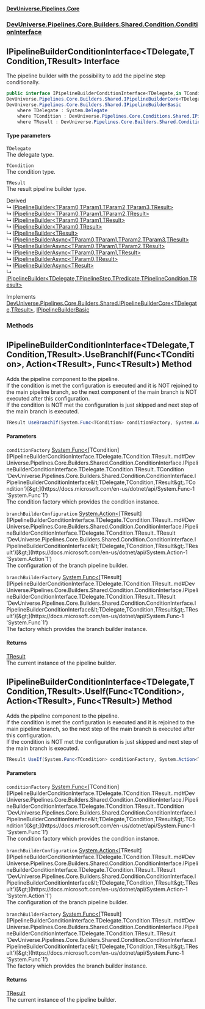 #### [DevUniverse.Pipelines.Core](Pipelines.md 'Pipelines')
### [DevUniverse.Pipelines.Core.Builders.Shared.Condition.ConditionInterface](Pipelines.md#DevUniverse.Pipelines.Core.Builders.Shared.Condition.ConditionInterface 'DevUniverse.Pipelines.Core.Builders.Shared.Condition.ConditionInterface')
## IPipelineBuilderConditionInterface&lt;TDelegate,TCondition,TResult&gt; Interface
The pipeline builder with the possibility to add the pipeline step conditionally.  
```csharp
public interface IPipelineBuilderConditionInterface<TDelegate,in TCondition,TResult> :
DevUniverse.Pipelines.Core.Builders.Shared.IPipelineBuilderCore<TDelegate, TResult>,
DevUniverse.Pipelines.Core.Builders.Shared.IPipelineBuilderBasic
    where TDelegate : System.Delegate
    where TCondition : DevUniverse.Pipelines.Core.Conditions.Shared.IPipelineConditionBasic
    where TResult : DevUniverse.Pipelines.Core.Builders.Shared.Condition.ConditionInterface.IPipelineBuilderConditionInterface<TDelegate, TCondition, TResult>
```
#### Type parameters
<a name='DevUniverse.Pipelines.Core.Builders.Shared.Condition.ConditionInterface.IPipelineBuilderConditionInterface.TDelegate.TCondition.TResult..TDelegate'></a>
`TDelegate`  
The delegate type.
  
<a name='DevUniverse.Pipelines.Core.Builders.Shared.Condition.ConditionInterface.IPipelineBuilderConditionInterface.TDelegate.TCondition.TResult..TCondition'></a>
`TCondition`  
The condition type.
  
<a name='DevUniverse.Pipelines.Core.Builders.Shared.Condition.ConditionInterface.IPipelineBuilderConditionInterface.TDelegate.TCondition.TResult..TResult'></a>
`TResult`  
The result pipeline builder type.
  

Derived  
&#8627; [IPipelineBuilder&lt;TParam0,TParam1,TParam2,TParam3,TResult&gt;](IPipelineBuilder.TParam0.TParam1.TParam2.TParam3.TResult..md 'DevUniverse.Pipelines.Core.Builders.IPipelineBuilder&lt;TParam0,TParam1,TParam2,TParam3,TResult&gt;')  
&#8627; [IPipelineBuilder&lt;TParam0,TParam1,TParam2,TResult&gt;](IPipelineBuilder.TParam0.TParam1.TParam2.TResult..md 'DevUniverse.Pipelines.Core.Builders.IPipelineBuilder&lt;TParam0,TParam1,TParam2,TResult&gt;')  
&#8627; [IPipelineBuilder&lt;TParam0,TParam1,TResult&gt;](IPipelineBuilder.TParam0.TParam1.TResult..md 'DevUniverse.Pipelines.Core.Builders.IPipelineBuilder&lt;TParam0,TParam1,TResult&gt;')  
&#8627; [IPipelineBuilder&lt;TParam0,TResult&gt;](IPipelineBuilder.TParam0.TResult..md 'DevUniverse.Pipelines.Core.Builders.IPipelineBuilder&lt;TParam0,TResult&gt;')  
&#8627; [IPipelineBuilder&lt;TResult&gt;](IPipelineBuilder.TResult..md 'DevUniverse.Pipelines.Core.Builders.IPipelineBuilder&lt;TResult&gt;')  
&#8627; [IPipelineBuilderAsync&lt;TParam0,TParam1,TParam2,TParam3,TResult&gt;](IPipelineBuilderAsync.TParam0.TParam1.TParam2.TParam3.TResult..md 'DevUniverse.Pipelines.Core.Builders.IPipelineBuilderAsync&lt;TParam0,TParam1,TParam2,TParam3,TResult&gt;')  
&#8627; [IPipelineBuilderAsync&lt;TParam0,TParam1,TParam2,TResult&gt;](IPipelineBuilderAsync.TParam0.TParam1.TParam2.TResult..md 'DevUniverse.Pipelines.Core.Builders.IPipelineBuilderAsync&lt;TParam0,TParam1,TParam2,TResult&gt;')  
&#8627; [IPipelineBuilderAsync&lt;TParam0,TParam1,TResult&gt;](IPipelineBuilderAsync.TParam0.TParam1.TResult..md 'DevUniverse.Pipelines.Core.Builders.IPipelineBuilderAsync&lt;TParam0,TParam1,TResult&gt;')  
&#8627; [IPipelineBuilderAsync&lt;TParam0,TResult&gt;](IPipelineBuilderAsync.TParam0.TResult..md 'DevUniverse.Pipelines.Core.Builders.IPipelineBuilderAsync&lt;TParam0,TResult&gt;')  
&#8627; [IPipelineBuilderAsync&lt;TResult&gt;](IPipelineBuilderAsync.TResult..md 'DevUniverse.Pipelines.Core.Builders.IPipelineBuilderAsync&lt;TResult&gt;')  
&#8627; [IPipelineBuilder&lt;TDelegate,TPipelineStep,TPredicate,TPipelineCondition,TResult&gt;](IPipelineBuilder.TDelegate.TPipelineStep.TPredicate.TPipelineCondition.TResult..md 'DevUniverse.Pipelines.Core.Builders.Shared.IPipelineBuilder&lt;TDelegate,TPipelineStep,TPredicate,TPipelineCondition,TResult&gt;')  

Implements [DevUniverse.Pipelines.Core.Builders.Shared.IPipelineBuilderCore&lt;](IPipelineBuilderCore.TDelegate.TResult..md 'DevUniverse.Pipelines.Core.Builders.Shared.IPipelineBuilderCore&lt;TDelegate,TResult&gt;')[TDelegate](IPipelineBuilderConditionInterface.TDelegate.TCondition.TResult..md#DevUniverse.Pipelines.Core.Builders.Shared.Condition.ConditionInterface.IPipelineBuilderConditionInterface.TDelegate.TCondition.TResult..TDelegate 'DevUniverse.Pipelines.Core.Builders.Shared.Condition.ConditionInterface.IPipelineBuilderConditionInterface&lt;TDelegate,TCondition,TResult&gt;.TDelegate')[,](IPipelineBuilderCore.TDelegate.TResult..md 'DevUniverse.Pipelines.Core.Builders.Shared.IPipelineBuilderCore&lt;TDelegate,TResult&gt;')[TResult](IPipelineBuilderConditionInterface.TDelegate.TCondition.TResult..md#DevUniverse.Pipelines.Core.Builders.Shared.Condition.ConditionInterface.IPipelineBuilderConditionInterface.TDelegate.TCondition.TResult..TResult 'DevUniverse.Pipelines.Core.Builders.Shared.Condition.ConditionInterface.IPipelineBuilderConditionInterface&lt;TDelegate,TCondition,TResult&gt;.TResult')[&gt;](IPipelineBuilderCore.TDelegate.TResult..md 'DevUniverse.Pipelines.Core.Builders.Shared.IPipelineBuilderCore&lt;TDelegate,TResult&gt;'), [IPipelineBuilderBasic](IPipelineBuilderBasic.md 'DevUniverse.Pipelines.Core.Builders.Shared.IPipelineBuilderBasic')  
### Methods
<a name='DevUniverse.Pipelines.Core.Builders.Shared.Condition.ConditionInterface.IPipelineBuilderConditionInterface.TDelegate.TCondition.TResult..UseBranchIf(System.Func.TCondition..System.Action.TResult..System.Func.TResult.)'></a>
## IPipelineBuilderConditionInterface&lt;TDelegate,TCondition,TResult&gt;.UseBranchIf(Func&lt;TCondition&gt;, Action&lt;TResult&gt;, Func&lt;TResult&gt;) Method
Adds the pipeline component to the pipeline.  
If the condition is met the configuration is executed and it is NOT rejoined to the main pipeline branch, so the next component of the main branch is NOT executed after this configuration.  
If the condition is NOT met the configuration is just skipped and next step of the main branch is executed.  
```csharp
TResult UseBranchIf(System.Func<TCondition> conditionFactory, System.Action<TResult> branchBuilderConfiguration, System.Func<TResult> branchBuilderFactory);
```
#### Parameters
<a name='DevUniverse.Pipelines.Core.Builders.Shared.Condition.ConditionInterface.IPipelineBuilderConditionInterface.TDelegate.TCondition.TResult..UseBranchIf(System.Func.TCondition..System.Action.TResult..System.Func.TResult.).conditionFactory'></a>
`conditionFactory` [System.Func&lt;](https://docs.microsoft.com/en-us/dotnet/api/System.Func-1 'System.Func`1')[TCondition](IPipelineBuilderConditionInterface.TDelegate.TCondition.TResult..md#DevUniverse.Pipelines.Core.Builders.Shared.Condition.ConditionInterface.IPipelineBuilderConditionInterface.TDelegate.TCondition.TResult..TCondition 'DevUniverse.Pipelines.Core.Builders.Shared.Condition.ConditionInterface.IPipelineBuilderConditionInterface&lt;TDelegate,TCondition,TResult&gt;.TCondition')[&gt;](https://docs.microsoft.com/en-us/dotnet/api/System.Func-1 'System.Func`1')  
The condition factory which provides the condition instance.
  
<a name='DevUniverse.Pipelines.Core.Builders.Shared.Condition.ConditionInterface.IPipelineBuilderConditionInterface.TDelegate.TCondition.TResult..UseBranchIf(System.Func.TCondition..System.Action.TResult..System.Func.TResult.).branchBuilderConfiguration'></a>
`branchBuilderConfiguration` [System.Action&lt;](https://docs.microsoft.com/en-us/dotnet/api/System.Action-1 'System.Action`1')[TResult](IPipelineBuilderConditionInterface.TDelegate.TCondition.TResult..md#DevUniverse.Pipelines.Core.Builders.Shared.Condition.ConditionInterface.IPipelineBuilderConditionInterface.TDelegate.TCondition.TResult..TResult 'DevUniverse.Pipelines.Core.Builders.Shared.Condition.ConditionInterface.IPipelineBuilderConditionInterface&lt;TDelegate,TCondition,TResult&gt;.TResult')[&gt;](https://docs.microsoft.com/en-us/dotnet/api/System.Action-1 'System.Action`1')  
The configuration of the branch pipeline builder.
  
<a name='DevUniverse.Pipelines.Core.Builders.Shared.Condition.ConditionInterface.IPipelineBuilderConditionInterface.TDelegate.TCondition.TResult..UseBranchIf(System.Func.TCondition..System.Action.TResult..System.Func.TResult.).branchBuilderFactory'></a>
`branchBuilderFactory` [System.Func&lt;](https://docs.microsoft.com/en-us/dotnet/api/System.Func-1 'System.Func`1')[TResult](IPipelineBuilderConditionInterface.TDelegate.TCondition.TResult..md#DevUniverse.Pipelines.Core.Builders.Shared.Condition.ConditionInterface.IPipelineBuilderConditionInterface.TDelegate.TCondition.TResult..TResult 'DevUniverse.Pipelines.Core.Builders.Shared.Condition.ConditionInterface.IPipelineBuilderConditionInterface&lt;TDelegate,TCondition,TResult&gt;.TResult')[&gt;](https://docs.microsoft.com/en-us/dotnet/api/System.Func-1 'System.Func`1')  
The factory which provides the branch builder instance.
  
#### Returns
[TResult](IPipelineBuilderConditionInterface.TDelegate.TCondition.TResult..md#DevUniverse.Pipelines.Core.Builders.Shared.Condition.ConditionInterface.IPipelineBuilderConditionInterface.TDelegate.TCondition.TResult..TResult 'DevUniverse.Pipelines.Core.Builders.Shared.Condition.ConditionInterface.IPipelineBuilderConditionInterface&lt;TDelegate,TCondition,TResult&gt;.TResult')  
The current instance of the pipeline builder.
  
<a name='DevUniverse.Pipelines.Core.Builders.Shared.Condition.ConditionInterface.IPipelineBuilderConditionInterface.TDelegate.TCondition.TResult..UseIf(System.Func.TCondition..System.Action.TResult..System.Func.TResult.)'></a>
## IPipelineBuilderConditionInterface&lt;TDelegate,TCondition,TResult&gt;.UseIf(Func&lt;TCondition&gt;, Action&lt;TResult&gt;, Func&lt;TResult&gt;) Method
Adds the pipeline component to the pipeline.  
If the condition is met the configuration is executed and it is rejoined to the main pipeline branch, so the next step of the main branch is executed after this configuration.  
If the condition is NOT met the configuration is just skipped and next step of the main branch is executed.  
```csharp
TResult UseIf(System.Func<TCondition> conditionFactory, System.Action<TResult> branchBuilderConfiguration, System.Func<TResult> branchBuilderFactory);
```
#### Parameters
<a name='DevUniverse.Pipelines.Core.Builders.Shared.Condition.ConditionInterface.IPipelineBuilderConditionInterface.TDelegate.TCondition.TResult..UseIf(System.Func.TCondition..System.Action.TResult..System.Func.TResult.).conditionFactory'></a>
`conditionFactory` [System.Func&lt;](https://docs.microsoft.com/en-us/dotnet/api/System.Func-1 'System.Func`1')[TCondition](IPipelineBuilderConditionInterface.TDelegate.TCondition.TResult..md#DevUniverse.Pipelines.Core.Builders.Shared.Condition.ConditionInterface.IPipelineBuilderConditionInterface.TDelegate.TCondition.TResult..TCondition 'DevUniverse.Pipelines.Core.Builders.Shared.Condition.ConditionInterface.IPipelineBuilderConditionInterface&lt;TDelegate,TCondition,TResult&gt;.TCondition')[&gt;](https://docs.microsoft.com/en-us/dotnet/api/System.Func-1 'System.Func`1')  
The condition factory which provides the condition instance.
  
<a name='DevUniverse.Pipelines.Core.Builders.Shared.Condition.ConditionInterface.IPipelineBuilderConditionInterface.TDelegate.TCondition.TResult..UseIf(System.Func.TCondition..System.Action.TResult..System.Func.TResult.).branchBuilderConfiguration'></a>
`branchBuilderConfiguration` [System.Action&lt;](https://docs.microsoft.com/en-us/dotnet/api/System.Action-1 'System.Action`1')[TResult](IPipelineBuilderConditionInterface.TDelegate.TCondition.TResult..md#DevUniverse.Pipelines.Core.Builders.Shared.Condition.ConditionInterface.IPipelineBuilderConditionInterface.TDelegate.TCondition.TResult..TResult 'DevUniverse.Pipelines.Core.Builders.Shared.Condition.ConditionInterface.IPipelineBuilderConditionInterface&lt;TDelegate,TCondition,TResult&gt;.TResult')[&gt;](https://docs.microsoft.com/en-us/dotnet/api/System.Action-1 'System.Action`1')  
The configuration of the branch pipeline builder.
  
<a name='DevUniverse.Pipelines.Core.Builders.Shared.Condition.ConditionInterface.IPipelineBuilderConditionInterface.TDelegate.TCondition.TResult..UseIf(System.Func.TCondition..System.Action.TResult..System.Func.TResult.).branchBuilderFactory'></a>
`branchBuilderFactory` [System.Func&lt;](https://docs.microsoft.com/en-us/dotnet/api/System.Func-1 'System.Func`1')[TResult](IPipelineBuilderConditionInterface.TDelegate.TCondition.TResult..md#DevUniverse.Pipelines.Core.Builders.Shared.Condition.ConditionInterface.IPipelineBuilderConditionInterface.TDelegate.TCondition.TResult..TResult 'DevUniverse.Pipelines.Core.Builders.Shared.Condition.ConditionInterface.IPipelineBuilderConditionInterface&lt;TDelegate,TCondition,TResult&gt;.TResult')[&gt;](https://docs.microsoft.com/en-us/dotnet/api/System.Func-1 'System.Func`1')  
The factory which provides the branch builder instance.
  
#### Returns
[TResult](IPipelineBuilderConditionInterface.TDelegate.TCondition.TResult..md#DevUniverse.Pipelines.Core.Builders.Shared.Condition.ConditionInterface.IPipelineBuilderConditionInterface.TDelegate.TCondition.TResult..TResult 'DevUniverse.Pipelines.Core.Builders.Shared.Condition.ConditionInterface.IPipelineBuilderConditionInterface&lt;TDelegate,TCondition,TResult&gt;.TResult')  
The current instance of the pipeline builder.
  
